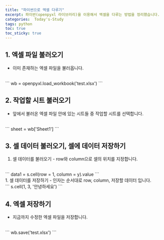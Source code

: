 ```yaml
---
title: "파이썬으로 엑셀 다루기"
excerpt: 파이썬(openpyxl 라이브러리)을 이용해서 엑셀을 다루는 방법을 정리했습니다.
categories:  Today's-Study
tags: python
toc: true
toc_sticky: true
---
```


## 1. 엑셀 파일 불러오기

  - 이미 존재하는 엑셀 파일을 불러옵니다.  
<br>
  ```
  wb = openpyxl.load_workbook('test.xlsx')
  ```
<br>

## 2. 작업할 시트 불러오기

  - 앞에서 불러온 엑셀 파일 안에 있는 시트들 중 작업할 시트를 선택합니다.  
<br>
  ```
  sheet = wb['Sheet1']
  ```
<br>

## 3. 셀 데이터 불러오기, 셀에 데이터 저장하기

  1. 셀 데이터를 불러오기 
    - row와 column으로 셀의 위치를 지정합니다.
  <br>
    ```
    data1 = s.cell(row = 1, column = y).value
    ```
  <br>
  1. 셀 데이터를 저장하기
    - 인자는 순서대로 row, column, 저장할 데이터 입니다.
  <br>
    ```
    s.cell(1, 3, '안녕하세요')
    ```
  <br>

## 4. 엑셀 저장하기

  - 지금까지 수정한 엑셀 파일을 저장합니다.
<br>
  ```
  wb.save('test.xlsx')
  ```